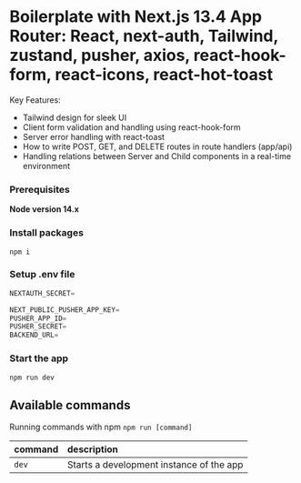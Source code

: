 # Boilerplate with Next.js 13.4 App Router: React, next-auth, Tailwind, zustand, pusher, axios, react-hook-form, react-icons, react-hot-toast

Key Features:

- Tailwind design for sleek UI
- Client form validation and handling using react-hook-form
- Server error handling with react-toast
- How to write POST, GET, and DELETE routes in route handlers (app/api)
- Handling relations between Server and Child components in a real-time environment

### Prerequisites

**Node version 14.x**

### Install packages

```shell
npm i
```

### Setup .env file

```js
NEXTAUTH_SECRET=

NEXT_PUBLIC_PUSHER_APP_KEY=
PUSHER_APP_ID=
PUSHER_SECRET=
BACKEND_URL=
```

### Start the app

```shell
npm run dev
```

## Available commands

Running commands with npm `npm run [command]`

| command | description                              |
| :------ | :--------------------------------------- |
| `dev`   | Starts a development instance of the app |
